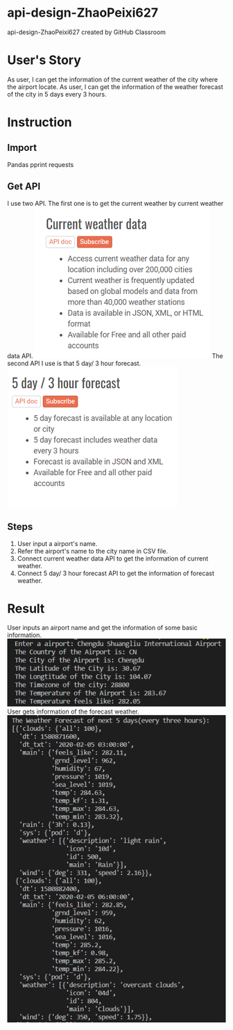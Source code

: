 # api-design-ZhaoPeixi627
api-design-ZhaoPeixi627 created by GitHub Classroom
# User's Story
As user, I can get the information of the current weather of the city where the airport locate.
As user, I can get the information of the weather forecast of the city in 5 days every 3 hours.
# Instruction
## Import
Pandas
pprint
requests
## Get API
I use two API.
The first one is to get the current weather by current weather data API.
![image](https://github.com/BUEC500C1/api-design-ZhaoPeixi627/blob/master/data/weather_api.png)
The second API I use is that 5 day/ 3 hour forecast.
![image](https://github.com/BUEC500C1/api-design-ZhaoPeixi627/blob/master/data/5days3hours.png)
## Steps
1. User input a airport's name.
2. Refer the airport's name to the city name in CSV file.
3. Connect current weather data API to get the information of current weather.
4. Connect 5 day/ 3 hour forecast API to get the information of forecast weather.
# Result
User inputs an airport name and get the information of some basic information.
![image](https://github.com/BUEC500C1/api-design-ZhaoPeixi627/blob/master/data/airports.png)
User gets information of the forecast weather.
![image](https://github.com/BUEC500C1/api-design-ZhaoPeixi627/blob/master/data/weather_forecast.png)

